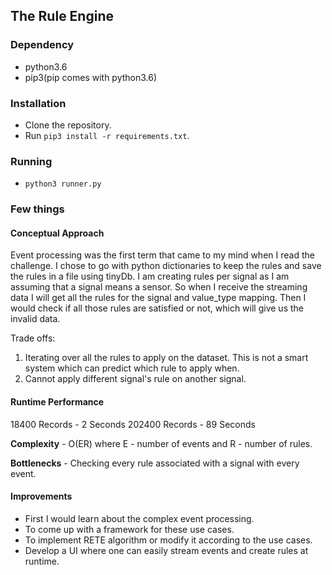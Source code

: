 ## The Rule Engine

### Dependency
- python3.6
- pip3(pip comes with python3.6)

### Installation
- Clone the repository.
- Run `pip3 install -r requirements.txt`.

### Running
- `python3 runner.py`


### Few things

#### Conceptual Approach
Event processing was the first term that came to my mind when I read the challenge. I chose to go with python dictionaries to keep the rules and save the rules in a file using tinyDb.
I am creating rules per signal as I am assuming that a signal means a sensor. So when I receive the streaming data I will get all the rules for the signal and value_type mapping. Then I would check if all those rules are satisfied or not, which will give us the invalid data.

Trade offs:
1. Iterating over all the rules to apply on the dataset. This is not a smart system which can predict which rule to apply when.
2. Cannot apply different signal's rule on another signal.

#### Runtime Performance
18400 Records - 2 Seconds
202400 Records - 89 Seconds

**Complexity** - O(ER) where E - number of events and R - number of rules.

**Bottlenecks** - Checking every rule associated with a signal with every event.

#### Improvements
- First I would learn about the complex event processing.
- To come up with a framework for these use cases.
- To implement RETE algorithm or modify it according to the use cases.
- Develop a UI where one can easily stream events and create rules at runtime.